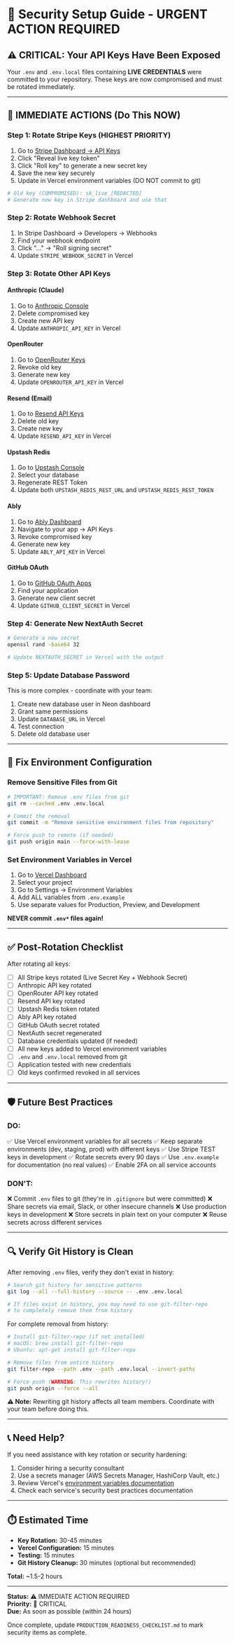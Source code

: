 # 🔐 Security Setup Guide - URGENT ACTION REQUIRED

## ⚠️ CRITICAL: Your API Keys Have Been Exposed

Your `.env` and `.env.local` files containing **LIVE CREDENTIALS** were committed to your repository. These keys are now compromised and must be rotated immediately.

---

## 🚨 IMMEDIATE ACTIONS (Do This NOW)

### Step 1: Rotate Stripe Keys (HIGHEST PRIORITY)

1. Go to [Stripe Dashboard → API Keys](https://dashboard.stripe.com/apikeys)
2. Click "Reveal live key token"
3. Click "Roll key" to generate a new secret key
4. Save the new key securely
5. Update in Vercel environment variables (DO NOT commit to git)

```bash
# Old key (COMPROMISED): sk_live_[REDACTED]
# Generate new key in Stripe dashboard and use that
```

### Step 2: Rotate Webhook Secret

1. In Stripe Dashboard → Developers → Webhooks
2. Find your webhook endpoint
3. Click "..." → "Roll signing secret"
4. Update `STRIPE_WEBHOOK_SECRET` in Vercel

### Step 3: Rotate Other API Keys

#### Anthropic (Claude)
1. Go to [Anthropic Console](https://console.anthropic.com/settings/keys)
2. Delete compromised key
3. Create new API key
4. Update `ANTHROPIC_API_KEY` in Vercel

#### OpenRouter
1. Go to [OpenRouter Keys](https://openrouter.ai/keys)
2. Revoke old key
3. Generate new key
4. Update `OPENROUTER_API_KEY` in Vercel

#### Resend (Email)
1. Go to [Resend API Keys](https://resend.com/api-keys)
2. Delete old key
3. Create new key
4. Update `RESEND_API_KEY` in Vercel

#### Upstash Redis
1. Go to [Upstash Console](https://console.upstash.com/redis)
2. Select your database
3. Regenerate REST Token
4. Update both `UPSTASH_REDIS_REST_URL` and `UPSTASH_REDIS_REST_TOKEN`

#### Ably
1. Go to [Ably Dashboard](https://ably.com/accounts)
2. Navigate to your app → API Keys
3. Revoke compromised key
4. Generate new key
5. Update `ABLY_API_KEY` in Vercel

#### GitHub OAuth
1. Go to [GitHub OAuth Apps](https://github.com/settings/developers)
2. Find your application
3. Generate new client secret
4. Update `GITHUB_CLIENT_SECRET` in Vercel

### Step 4: Generate New NextAuth Secret

```bash
# Generate a new secret
openssl rand -base64 32

# Update NEXTAUTH_SECRET in Vercel with the output
```

### Step 5: Update Database Password

This is more complex - coordinate with your team:

1. Create new database user in Neon dashboard
2. Grant same permissions
3. Update `DATABASE_URL` in Vercel
4. Test connection
5. Delete old database user

---

## 🔧 Fix Environment Configuration

### Remove Sensitive Files from Git

```bash
# IMPORTANT: Remove .env files from git
git rm --cached .env .env.local

# Commit the removal
git commit -m "Remove sensitive environment files from repository"

# Force push to remote (if needed)
git push origin main --force-with-lease
```

### Set Environment Variables in Vercel

1. Go to [Vercel Dashboard](https://vercel.com/dashboard)
2. Select your project
3. Go to Settings → Environment Variables
4. Add ALL variables from `.env.example`
5. Use separate values for Production, Preview, and Development

**NEVER commit `.env*` files again!**

---

## ✅ Post-Rotation Checklist

After rotating all keys:

- [ ] All Stripe keys rotated (Live Secret Key + Webhook Secret)
- [ ] Anthropic API key rotated
- [ ] OpenRouter API key rotated
- [ ] Resend API key rotated
- [ ] Upstash Redis token rotated
- [ ] Ably API key rotated
- [ ] GitHub OAuth secret rotated
- [ ] NextAuth secret regenerated
- [ ] Database credentials updated (if needed)
- [ ] All new keys added to Vercel environment variables
- [ ] `.env` and `.env.local` removed from git
- [ ] Application tested with new credentials
- [ ] Old keys confirmed revoked in all services

---

## 🛡️ Future Best Practices

### DO:
✅ Use Vercel environment variables for all secrets
✅ Keep separate environments (dev, staging, prod) with different keys
✅ Use Stripe TEST keys in development
✅ Rotate secrets every 90 days
✅ Use `.env.example` for documentation (no real values)
✅ Enable 2FA on all service accounts

### DON'T:
❌ Commit `.env` files to git (they're in `.gitignore` but were committed)
❌ Share secrets via email, Slack, or other insecure channels
❌ Use production keys in development
❌ Store secrets in plain text on your computer
❌ Reuse secrets across different services

---

## 🔍 Verify Git History is Clean

After removing `.env` files, verify they don't exist in history:

```bash
# Search git history for sensitive patterns
git log --all --full-history --source -- .env .env.local

# If files exist in history, you may need to use git-filter-repo
# to completely remove them from history
```

For complete removal from history:
```bash
# Install git-filter-repo (if not installed)
# macOS: brew install git-filter-repo
# Ubuntu: apt-get install git-filter-repo

# Remove files from entire history
git filter-repo --path .env --path .env.local --invert-paths

# Force push (WARNING: This rewrites history!)
git push origin --force --all
```

**⚠️ Note:** Rewriting git history affects all team members. Coordinate with your team before doing this.

---

## 📞 Need Help?

If you need assistance with key rotation or security hardening:

1. Consider hiring a security consultant
2. Use a secrets manager (AWS Secrets Manager, HashiCorp Vault, etc.)
3. Review Vercel's [environment variables documentation](https://vercel.com/docs/concepts/projects/environment-variables)
4. Check each service's security best practices documentation

---

## ⏱️ Estimated Time

- **Key Rotation:** 30-45 minutes
- **Vercel Configuration:** 15 minutes  
- **Testing:** 15 minutes
- **Git History Cleanup:** 30 minutes (optional but recommended)

**Total:** ~1.5-2 hours

---

**Status:** ⚠️ IMMEDIATE ACTION REQUIRED  
**Priority:** 🔴 CRITICAL  
**Due:** As soon as possible (within 24 hours)

Once complete, update `PRODUCTION_READINESS_CHECKLIST.md` to mark security items as complete.

